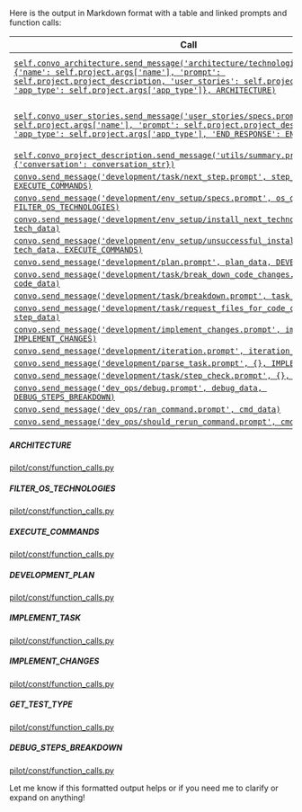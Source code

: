 Here is the output in Markdown format with a table and linked prompts and function calls:

| Call | Prompt | Schema | Functions |
|-|-|-|-| 
| [`self.convo_architecture.send_message('architecture/technologies.prompt', {'name': self.project.args['name'], 'prompt': self.project.project_description, 'user_stories': self.project.user_stories, 'app_type': self.project.args['app_type']}, ARCHITECTURE)`](#ARCHITECTURE) | [`technologies.prompt`](./pilot/prompts/architecture/technologies.prompt) | `{'name': str, 'prompt': str, 'user_stories': list, 'app_type': str}` | [`ARCHITECTURE`](#architecture) |
| [`self.convo_user_stories.send_message('user_stories/specs.prompt', {'name': self.project.args['name'], 'prompt': self.project.project_description, 'app_type': self.project.args['app_type'], 'END_RESPONSE': END_RESPONSE})`](#) | [`specs.prompt`](./pilot/prompts/user_stories/specs.prompt) | `{'name': str, 'prompt': str, 'app_type': str, 'END_RESPONSE': str}` | |
| [`self.convo_project_description.send_message('utils/summary.prompt', {'conversation': conversation_str})`](#) | [`summary.prompt`](./pilot/prompts/utils/summary.prompt) | `{'conversation': str}` | |   
| [`convo.send_message('development/task/next_step.prompt', step_data, EXECUTE_COMMANDS)`](#execute_commands) | [`next_step.prompt`](./pilot/prompts/development/task/next_step.prompt) | `step_data` | [`EXECUTE_COMMANDS`](#execute_commands) |
| [`convo.send_message('development/env_setup/specs.prompt', os_data, FILTER_OS_TECHNOLOGIES)`](#FILTER_OS_TECHNOLOGIES) | [`specs.prompt`](./pilot/prompts/development/env_setup/specs.prompt) | `os_data` | [`FILTER_OS_TECHNOLOGIES`](#FILTER_OS_TECHNOLOGIES) |  
| [`convo.send_message('development/env_setup/install_next_technology.prompt', tech_data)`](#) | [`install_next_technology.prompt`](./pilot/prompts/development/env_setup/install_next_technology.prompt) | `tech_data` | |
| [`convo.send_message('development/env_setup/unsuccessful_installation.prompt', tech_data, EXECUTE_COMMANDS)`](#execute_commands) | [`unsuccessful_installation.prompt`](./pilot/prompts/development/env_setup/unsuccessful_installation.prompt) | `tech_data` | [`EXECUTE_COMMANDS`](#execute_commands) |   
| [`convo.send_message('development/plan.prompt', plan_data, DEVELOPMENT_PLAN)`](#development_plan) | [`plan.prompt`](./pilot/prompts/development/plan.prompt) | `plan_data` | [`DEVELOPMENT_PLAN`](#development_plan) |
| [`convo.send_message('development/task/break_down_code_changes.prompt', code_data)`](#) | [`break_down_code_changes.prompt`](./pilot/prompts/development/task/break_down_code_changes.prompt) | `code_data` | |
| [`convo.send_message('development/task/breakdown.prompt', task_data)`](#) | [`breakdown.prompt`](./pilot/prompts/development/task/breakdown.prompt) | `task_data` | |
| [`convo.send_message('development/task/request_files_for_code_changes.prompt', step_data)`](#) | [`request_files_for_code_changes.prompt`](./pilot/prompts/development/task/request_files_for_code_changes.prompt) | `step_data` | |
| [`convo.send_message('development/implement_changes.prompt', impl_data, IMPLEMENT_CHANGES)`](#implement_changes) | [`implement_changes.prompt`](./pilot/prompts/development/implement_changes.prompt) | `impl_data` | [`IMPLEMENT_CHANGES`](#implement_changes) |  
| [`convo.send_message('development/iteration.prompt', iteration_data)`](#) | [`iteration.prompt`](./pilot/prompts/development/iteration.prompt) | `iteration_data` | |
| [`convo.send_message('development/parse_task.prompt', {}, IMPLEMENT_TASK)`](#implement_task) | [`parse_task.prompt`](./pilot/prompts/development/parse_task.prompt) | `{}` | [`IMPLEMENT_TASK`](#implement_task) |
| [`convo.send_message('development/task/step_check.prompt', {}, GET_TEST_TYPE)`](#get_test_type) | [`step_check.prompt`](./pilot/prompts/development/task/step_check.prompt) | `{}` | [`GET_TEST_TYPE`](#get_test_type) |
| [`convo.send_message('dev_ops/debug.prompt', debug_data, DEBUG_STEPS_BREAKDOWN)`](#debug_steps_breakdown) | [`debug.prompt`](./pilot/prompts/dev_ops/debug.prompt) | `debug_data` | [`DEBUG_STEPS_BREAKDOWN`](#debug_steps_breakdown) |
| [`convo.send_message('dev_ops/ran_command.prompt', cmd_data)`](#./pilot/helpers/cli.py#L214) | [`ran_command.prompt`](./pilot/prompts/dev_ops/ran_command.prompt) | `cmd_data` | |
| [`convo.send_message('dev_ops/should_rerun_command.prompt', cmd)`](#) | [`should_rerun_command.prompt`](./pilot/prompts/dev_ops/should_rerun_command.prompt) | `cmd` | |

<a name="ARCHITECTURE"></a>
##### ARCHITECTURE
[pilot/const/function_calls.py](./pilot/const/function_calls.py#L76)

<a name="FILTER_OS_TECHNOLOGIES"></a>  
##### FILTER_OS_TECHNOLOGIES
[pilot/const/function_calls.py](./pilot/const/function_calls.py#L100)


<a name="EXECUTE_COMMANDS"></a>
##### EXECUTE_COMMANDS   
[pilot/const/function_calls.py](./pilot/const/function_calls.py#L124)

<a name="DEVELOPMENT_PLAN"></a>
##### DEVELOPMENT_PLAN
[pilot/const/function_calls.py](./pilot/pilot/const/function_calls.py#L161)  

<a name="IMPLEMENT_TASK"></a>
##### IMPLEMENT_TASK
[pilot/const/function_calls.py](./pilot/const/function_calls.py#L197)

<a name="IMPLEMENT_CHANGES"></a>
##### IMPLEMENT_CHANGES
[pilot/const/function_calls.py](./pilot/const/function_calls.py#L321)

<a name="GET_TEST_TYPE"></a>
##### GET_TEST_TYPE
[pilot/const/function_calls.py](./pilot/const/function_calls.py#L387)

<a name="DEBUG_STEPS_BREAKDOWN"></a>
##### DEBUG_STEPS_BREAKDOWN
[pilot/const/function_calls.py](./pilot/const/function_calls.py#L441)

Let me know if this formatted output helps or if you need me to clarify or expand on anything!